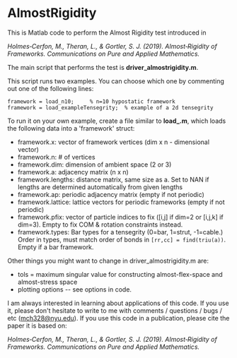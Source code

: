 # AlmostRigidity

This is Matlab code to perform the Almost Rigidity test introduced in 

 *Holmes‐Cerfon, M., Theran, L., & Gortler, S. J. (2019). Almost‐Rigidity of Frameworks. Communications on Pure and Applied Mathematics.*

The main script that performs the test is **driver_almostrigidity.m**.
    
This script runs two examples. You can choose which one by commenting out one of the following lines: 

    framework = load_n10;     % n=10 hypostatic framework
    framework = load_exampleTensegrity;  % example of a 2d tensegrity
    
To run it on your own example, create a file similar to **load_.m**, which loads the following data into a 'framework' struct:   
* framework.x:         vector of framework vertices (dim x n - dimensional vector)
* framework.n:         # of vertices
* framework.dim:       dimension of ambient space (2 or 3)  
* framework.a:         adjacency matrix (n x n)  
* framework.lengths:   distance matrix, same size as a. Set to NAN if lengths are determined automatically from given lengths  
* framework.ap:        periodic adjacency matrix (empty if not periodic)  
* framework.lattice:   lattice vectors for periodic frameworks (empty if not periodic)  
* framework.pfix:      vector of particle indices to fix ([i,j] if dim=2 or [i,j,k] if dim=3). Empty to fix COM & rotation constraints instead.  
* framework.types:     Bar types for a tensegrity (0=bar, 1=strut, -1=cable.) Order in types, must match order of bonds in `[rr,cc] = find(triu(a))`. Empty if a bar framework.   
                       
Other things you might want to change in driver_almostrigidity.m are:   
* tols = maximum singular value for constructing almost-flex-space and almost-stress space  
* plotting options -- see options in code.   

I am always interested in learning about applications of this code. 
If you use it, please don't hesitate to write to me with comments / questions / bugs / etc (mch328@nyu.edu).
If you use this code in a publication, please cite the paper it is based on: 

  *Holmes‐Cerfon, M., Theran, L., & Gortler, S. J. (2019). Almost‐Rigidity of Frameworks. Communications on Pure and Applied Mathematics.*
    
